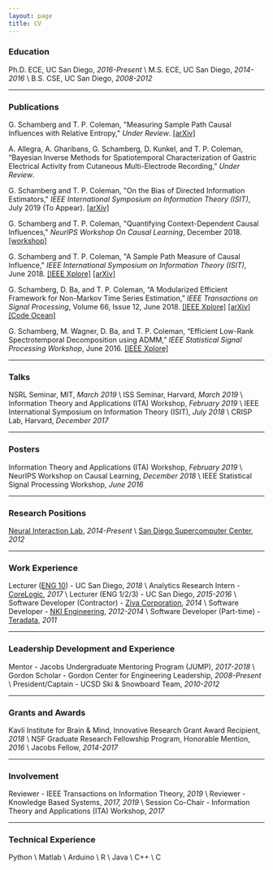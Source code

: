 ```yaml
---
layout: page
title: CV
---
```


### Education

Ph.D. ECE, UC San Diego, *2016-Present* \\
M.S. ECE, UC San Diego, *2014-2016* \\
B.S. CSE, UC San Diego, *2008-2012*

-----

### Publications

G. Schamberg and T. P. Coleman, "Measuring Sample Path Causal Influences with Relative Entropy," *Under Review*.
[[arXiv]](https://arxiv.org/abs/1810.05250)

A. Allegra, A. Gharibans, G. Schamberg, D. Kunkel, and T. P. Coleman, “Bayesian Inverse Methods for Spatiotemporal Characterization of Gastric Electrical Activity from Cutaneous Multi-Electrode Recording,” *Under Review*.

G. Schamberg and T. P. Coleman, "On the Bias of Directed Information Estimators," *IEEE International Symposium on Information Theory (ISIT)*, July 2019 (To Appear).
[[arXiv]](https://arxiv.org/abs/1902.00580)

G. Schamberg and T. P. Coleman, "Quantifying Context-Dependent Causal Influences," *NeurIPS Workshop On Causal Learning*, December 2018. [[workshop]](https://sites.google.com/view/nips2018causallearning/home)

G. Schamberg and T. P. Coleman, "A Sample Path Measure of Causal Influence," *IEEE International Symposium on Information Theory (ISIT)*, June 2018.
[[IEEE Xplore]](https://ieeexplore.ieee.org/document/8437627/)
[[arXiv]](https://arxiv.org/abs/1805.03333)

G. Schamberg, D. Ba, and T. P. Coleman, “A Modularized Efficient Framework for
Non-Markov Time Series Estimation,” *IEEE Transactions on Signal Processing*, Volume 66, Issue 12, June 2018.
[[IEEE Xplore]](https://ieeexplore.ieee.org/document/8259364/)
[[arXiv]](https://arxiv.org/abs/1706.04685)
[[Code Ocean]](https://codeocean.com/2018/01/16/a-modularized-efficient-framework-for-non-markov-time-series-estimation/)

G. Schamberg, M. Wagner, D. Ba, and T. P. Coleman, “Efficient Low-Rank Spectrotemporal Decomposition using ADMM,” *IEEE Statistical Signal Processing Workshop*, June 2016.
[[IEEE Xplore]](http://ieeexplore.ieee.org/document/7551797/)

-----

### Talks
NSRL Seminar, MIT, *March 2019* \\
ISS Seminar, Harvard, *March 2019* \\
Information Theory and Applications (ITA) Workshop, *February 2019* \\
IEEE International Symposium on Information Theory (ISIT), *July 2018* \\
CRISP Lab, Harvard, *December 2017*

-----

### Posters
Information Theory and Applications (ITA) Workshop, *February 2019* \\
NeurIPS Workshop on Causal Learning, *December 2018* \\
IEEE Statistical Signal Processing Workshop, *June 2016*


-----

### Research Positions

[Neural Interaction Lab](http://coleman.ucsd.edu/), *2014-Present* \\
[San Diego Supercomputer Center](http://www.sdsc.edu/), *2012*

-----

### Work Experience

Lecturer ([ENG 10](http://jacobsschool.ucsd.edu/idea/eng10/index.html)) - UC San Diego, *2018* \\
Analytics Research Intern - [CoreLogic](http://www.corelogic.com/products/loansafe-fraud-manager.aspx), *2017* \\
Lecturer (ENG 1/2/3) - UC San Diego, *2015-2016* \\
Software Developer (Contractor) - [Ziva Corporation](http://www.ziva-corp.com/), *2014* \\
Software Developer - [NKI Engineering](http://nkiconsulting.com/), *2012-2014* \\
Software Developer (Part-time) - [Teradata](http://www.teradata.com/), *2011*

-----

### Leadership Development and Experience

Mentor - Jacobs Undergraduate Mentoring Program (JUMP), *2017-2018* \\
Gordon Scholar - Gordon Center for Engineering Leadership, *2008-Present* \\
President/Captain - UCSD Ski & Snowboard Team, *2010-2012*

-----

### Grants and Awards

Kavli Institute for Brain & Mind, Innovative Research Grant Award Recipient, *2018* \\
NSF Graduate Research Fellowship Program, Honorable Mention, *2016* \\
Jacobs Fellow, *2014-2017*

-----

### Involvement

Reviewer - IEEE Transactions on Information Theory, *2019* \\
Reviewer - Knowledge Based Systems, *2017, 2019* \\
Session Co-Chair - Information Theory and Applications (ITA) Workshop, *2017*

-----

### Technical Experience

Python \\
Matlab \\
Arduino \\
R \\
Java \\
C++ \\
C